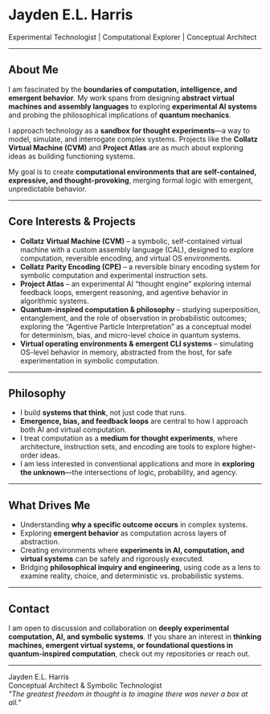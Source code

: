 # Jayden E.L. Harris

Experimental Technologist | Computational Explorer | Conceptual Architect  

---

## About Me

I am fascinated by the **boundaries of computation, intelligence, and emergent behavior**. My work spans from designing **abstract virtual machines and assembly languages** to exploring **experimental AI systems** and probing the philosophical implications of **quantum mechanics**.  

I approach technology as a **sandbox for thought experiments**—a way to model, simulate, and interrogate complex systems. Projects like the **Collatz Virtual Machine (CVM)** and **Project Atlas** are as much about exploring ideas as building functioning systems.  

My goal is to create **computational environments that are self-contained, expressive, and thought-provoking**, merging formal logic with emergent, unpredictable behavior.

---

## Core Interests & Projects

- **Collatz Virtual Machine (CVM)** – a symbolic, self-contained virtual machine with a custom assembly language (CAL), designed to explore computation, reversible encoding, and virtual OS environments.  
- **Collatz Parity Encoding (CPE)** – a reversible binary encoding system for symbolic computation and experimental instruction sets.  
- **Project Atlas** – an experimental AI “thought engine” exploring internal feedback loops, emergent reasoning, and agentive behavior in algorithmic systems.  
- **Quantum-inspired computation & philosophy** – studying superposition, entanglement, and the role of observation in probabilistic outcomes; exploring the “Agentive Particle Interpretation” as a conceptual model for determinism, bias, and micro-level choice in quantum systems.  
- **Virtual operating environments & emergent CLI systems** – simulating OS-level behavior in memory, abstracted from the host, for safe experimentation in symbolic computation.

---

## Philosophy

- I build **systems that think**, not just code that runs.  
- **Emergence, bias, and feedback loops** are central to how I approach both AI and virtual computation.  
- I treat computation as a **medium for thought experiments**, where architecture, instruction sets, and encoding are tools to explore higher-order ideas.  
- I am less interested in conventional applications and more in **exploring the unknown**—the intersections of logic, probability, and agency.  

---

## What Drives Me

- Understanding **why a specific outcome occurs** in complex systems.  
- Exploring **emergent behavior** as computation across layers of abstraction.  
- Creating environments where **experiments in AI, computation, and virtual systems** can be safely and rigorously executed.  
- Bridging **philosophical inquiry and engineering**, using code as a lens to examine reality, choice, and deterministic vs. probabilistic systems.

---

## Contact

I am open to discussion and collaboration on **deeply experimental computation, AI, and symbolic systems**. If you share an interest in **thinking machines, emergent virtual systems, or foundational questions in quantum-inspired computation**, check out my repositories or reach out.  

---

Jayden E.L. Harris  
Conceptual Architect & Symbolic Technologist  
*"The greatest freedom in thought is to imagine there was never a box at all."*
